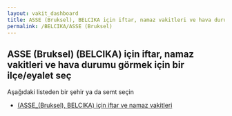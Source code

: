 ```yaml
---
layout: vakit_dashboard
title: ASSE (Bruksel), BELCIKA için iftar, namaz vakitleri ve hava durumu - ilçe/eyalet seç
permalink: /BELCIKA/ASSE (Bruksel)
---
```


## ASSE (Bruksel) (BELCIKA) için iftar, namaz vakitleri ve hava durumu  görmek için bir ilçe/eyalet seç

Aşağıdaki listeden bir şehir ya da semt seçin

* [ (ASSE_(Bruksel), BELCIKA) için iftar ve namaz vakitleri](/BELCIKA/ASSE_(Bruksel)/)

<script type="text/javascript">
  var GLOBAL_COUNTRY = 'BELCIKA';
  var GLOBAL_CITY = 'ASSE (Bruksel)';
  var GLOBAL_STATE = 'ASSE (Bruksel)';
</script>
